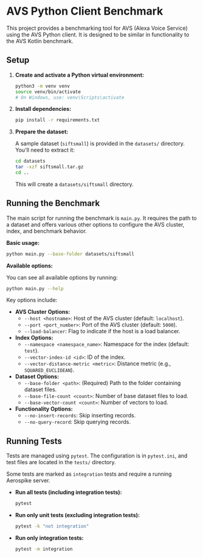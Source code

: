 # AVS Python Client Benchmark

This project provides a benchmarking tool for AVS (Alexa Voice Service) using the AVS Python client. It is designed to be similar in functionality to the AVS Kotlin benchmark.

## Setup

1.  **Create and activate a Python virtual environment:**

    ```bash
    python3 -m venv venv
    source venv/bin/activate
    # On Windows, use: venv\Scripts\activate
    ```

2.  **Install dependencies:**

    ```bash
    pip install -r requirements.txt
    ```

3.  **Prepare the dataset:**

    A sample dataset (`siftsmall`) is provided in the `datasets/` directory. You'll need to extract it:

    ```bash
    cd datasets
    tar -xzf siftsmall.tar.gz
    cd ..
    ```
    This will create a `datasets/siftsmall` directory.

## Running the Benchmark

The main script for running the benchmark is `main.py`. It requires the path to a dataset and offers various other options to configure the AVS cluster, index, and benchmark behavior.

**Basic usage:**

```bash
python main.py --base-folder datasets/siftsmall
```

**Available options:**

You can see all available options by running:

```bash
python main.py --help
```

Key options include:

*   **AVS Cluster Options:**
    *   `--host <hostname>`: Host of the AVS cluster (default: `localhost`).
    *   `--port <port_number>`: Port of the AVS cluster (default: `5000`).
    *   `--load-balancer`: Flag to indicate if the host is a load balancer.
*   **Index Options:**
    *   `--namespace <namespace_name>`: Namespace for the index (default: `test`).
    *   `--vector-index-id <id>`: ID of the index.
    *   `--vector-distance-metric <metric>`: Distance metric (e.g., `SQUARED_EUCLIDEAN`).
*   **Dataset Options:**
    *   `--base-folder <path>`: (Required) Path to the folder containing dataset files.
    *   `--base-file-count <count>`: Number of base dataset files to load.
    *   `--base-vector-count <count>`: Number of vectors to load.
*   **Functionality Options:**
    *   `--no-insert-records`: Skip inserting records.
    *   `--no-query-record`: Skip querying records.

## Running Tests

Tests are managed using `pytest`. The configuration is in `pytest.ini`, and test files are located in the `tests/` directory.

Some tests are marked as `integration` tests and require a running Aerospike server.

*   **Run all tests (including integration tests):**

    ```bash
    pytest
    ```

*   **Run only unit tests (excluding integration tests):**

    ```bash
    pytest -k "not integration"
    ```

*   **Run only integration tests:**

    ```bash
    pytest -m integration
    ```
